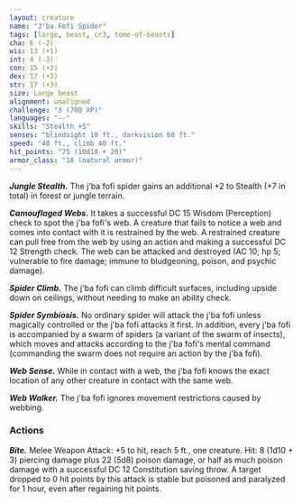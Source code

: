 ```yaml
---
layout: creature
name: "J'ba Fofi Spider"
tags: [large, beast, cr3, tome-of-beasts]
cha: 6 (-2)
wis: 13 (+1)
int: 4 (-3)
con: 15 (+2)
dex: 17 (+3)
str: 17 (+3)
size: Large beast
alignment: unaligned
challenge: "3 (700 XP)"
languages: "--"
skills: "Stealth +5"
senses: "blindsight 10 ft., darkvision 60 ft."
speed: "40 ft., climb 40 ft."
hit_points: "75 (10d10 + 20)"
armor_class: "18 (natural armor)"
---
```


***Jungle Stealth.*** The j'ba fofi spider gains an additional +2 to Stealth (+7 in total) in forest or jungle terrain.

***Camouflaged Webs.*** It takes a successful DC 15 Wisdom (Perception) check to spot the j'ba fofi's web. A creature that fails to notice a web and comes into contact with it is restrained by the web. A restrained creature can pull free from the web by using an action and making a successful DC 12 Strength check. The web can be attacked and destroyed (AC 10; hp 5; vulnerable to fire damage; immune to bludgeoning, poison, and psychic damage).

***Spider Climb.*** The j'ba fofi can climb difficult surfaces, including upside down on ceilings, without needing to make an ability check.

***Spider Symbiosis.*** No ordinary spider will attack the j'ba fofi unless magically controlled or the j'ba fofi attacks it first. In addition, every j'ba fofi is accompanied by a swarm of spiders (a variant of the swarm of insects), which moves and attacks according to the j'ba fofi's mental command (commanding the swarm does not require an action by the j'ba fofi).

***Web Sense.*** While in contact with a web, the j'ba fofi knows the exact location of any other creature in contact with the same web.

***Web Walker.*** The j'ba fofi ignores movement restrictions caused by webbing.

### Actions

***Bite.*** Melee Weapon Attack: +5 to hit, reach 5 ft., one creature. Hit: 8 (1d10 + 3) piercing damage plus 22 (5d8) poison damage, or half as much poison damage with a successful DC 12 Constitution saving throw. A target dropped to 0 hit points by this attack is stable but poisoned and paralyzed for 1 hour, even after regaining hit points.

